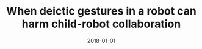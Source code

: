 ---
title: "When deictic gestures in a robot can harm child-robot collaboration"
collection: publications
permalink: /publication/2018-01-01-When-deictic-gestures-in-a-robot-can-harm-child-robot-collaboration
date: 2018-01-01
venue: 'In the proceedings of Proceedings of the 17th ACM Conference on Interaction Design and Children'
citation: ' Elmira Yadollahi,  Wafa Johal,  Ana Paiva,  Pierre Dillenbourg, &quot;When deictic gestures in a robot can harm child-robot collaboration.&quot; In the proceedings of Proceedings of the 17th ACM Conference on Interaction Design and Children, 2018.'
---